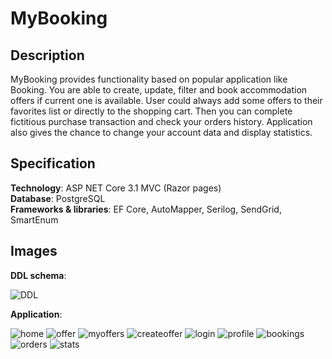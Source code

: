 # MyBooking

## Description

MyBooking provides functionality based on popular application like Booking. You are able to create, update, filter and book accommodation offers if current one is available.
User could always add some offers to their favorites list or directly to the shopping cart. Then you can complete fictitious purchase transaction and check your orders history. Application also gives the chance to change your account data and display statistics.

## Specification

**Technology**: ASP NET Core 3.1 MVC (Razor pages)\
**Database**: PostgreSQL\
**Frameworks & libraries**: EF Core, AutoMapper, Serilog, SendGrid, SmartEnum

## Images

**DDL schema**:

![DDL](https://user-images.githubusercontent.com/48593674/116780845-57784380-aa7f-11eb-8d8c-fdd5676ce4c2.PNG)

**Application**: 

![home](https://user-images.githubusercontent.com/48593674/116780848-5cd58e00-aa7f-11eb-8050-6ff957b8a957.PNG)
![offer](https://user-images.githubusercontent.com/48593674/116780855-652dc900-aa7f-11eb-91f5-fcfdf1802e41.PNG)
![myoffers](https://user-images.githubusercontent.com/48593674/116780854-63fc9c00-aa7f-11eb-9bb7-f5686880f235.PNG)
![createoffer](https://user-images.githubusercontent.com/48593674/116780865-71b22180-aa7f-11eb-93e3-f981f894b503.PNG)
![login](https://user-images.githubusercontent.com/48593674/116780851-6101ab80-aa7f-11eb-83af-e5596d4d2013.PNG)
![profile](https://user-images.githubusercontent.com/48593674/116780857-67902300-aa7f-11eb-9819-9597a59e55c5.PNG)
![bookings](https://user-images.githubusercontent.com/48593674/116780870-770f6c00-aa7f-11eb-9e84-703e5b8586b4.PNG)
![orders](https://user-images.githubusercontent.com/48593674/116780876-7a0a5c80-aa7f-11eb-98c0-aa224fb7ff5d.PNG)
![stats](https://user-images.githubusercontent.com/48593674/116780877-7b3b8980-aa7f-11eb-9940-87c34fcd2fc9.PNG)
